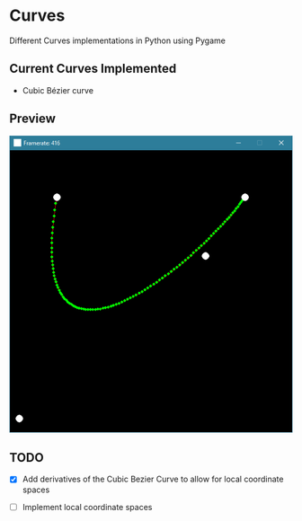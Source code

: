 # Curves
Different Curves implementations in Python using Pygame

## Current Curves Implemented
- Cubic Bézier curve

## Preview
![basic movement test screenshot](https://github.com/hamolicious/Curves/raw/master/screenshots/basic_movement_test_screenshot.png?raw=true)

## TODO
- [x] Add derivatives of the Cubic Bezier Curve to allow for local coordinate spaces
- [ ] Implement local coordinate spaces


